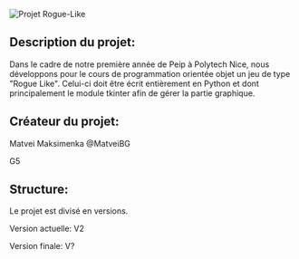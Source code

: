 ![Projet Rogue-Like](https://github.com/MatveiBG/Projet_Rogue_Like/blob/main/repository-open-graph-template-updated.png?raw=true)

## Description du projet:
Dans le cadre de notre première année de Peip à Polytech Nice, nous développons pour le cours de programmation orientée objet un jeu de type "Rogue Like". Celui-ci doit être écrit entièrement en Python et dont principalement le module tkinter afin de gérer la partie graphique.

## Créateur du projet:

Matvei Maksimenka @MatveiBG

G5

## Structure:

Le projet est divisé en versions.

Version actuelle: V2

Version finale: V?
